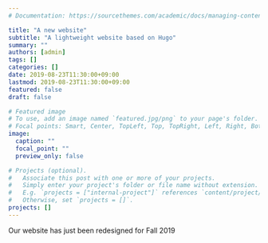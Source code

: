 ```yaml
---
# Documentation: https://sourcethemes.com/academic/docs/managing-content/

title: "A new website"
subtitle: "A lightweight website based on Hugo"
summary: ""
authors: [admin]
tags: []
categories: []
date: 2019-08-23T11:30:00+09:00
lastmod: 2019-08-23T11:30:00+09:00
featured: false
draft: false

# Featured image
# To use, add an image named `featured.jpg/png` to your page's folder.
# Focal points: Smart, Center, TopLeft, Top, TopRight, Left, Right, BottomLeft, Bottom, BottomRight.
image:
  caption: ""
  focal_point: ""
  preview_only: false

# Projects (optional).
#   Associate this post with one or more of your projects.
#   Simply enter your project's folder or file name without extension.
#   E.g. `projects = ["internal-project"]` references `content/project/deep-learning/index.md`.
#   Otherwise, set `projects = []`.
projects: []
---
```


Our website has just been redesigned for Fall 2019



